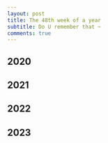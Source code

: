 ```yaml
---
layout: post
title: The 48th week of a year
subtitle: Do U remember that ~
comments: true
---
```



## 2020

## 2021


## 2022


## 2023
